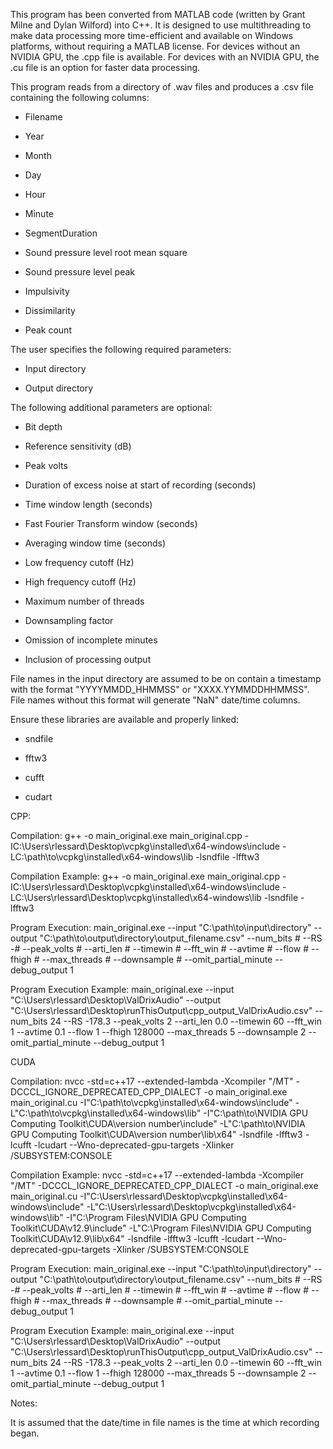 This program has been converted from MATLAB code (written by Grant Milne and Dylan Wilford) into C++. It is designed to use multithreading to make data processing more time-efficient and available on Windows platforms, without requiring a MATLAB license. For devices without an NVIDIA GPU, the .cpp file is available. For devices with an NVIDIA GPU, the .cu file is an option for faster data processing.

This program reads from a directory of .wav files and produces a .csv file containing the following columns:

- Filename

- Year

- Month

- Day

- Hour

- Minute

- SegmentDuration

- Sound pressure level root mean square

- Sound pressure level peak

- Impulsivity

- Dissimilarity

- Peak count


The user specifies the following required parameters:

- Input directory

- Output directory


The following additional parameters are optional:

- Bit depth

- Reference sensitivity (dB)

- Peak volts

- Duration of excess noise at start of recording (seconds)

- Time window length (seconds)

- Fast Fourier Transform window (seconds)

- Averaging window time (seconds)

- Low frequency cutoff (Hz)

- High frequency cutoff (Hz)

- Maximum number of threads

- Downsampling factor

- Omission of incomplete minutes

- Inclusion of processing output

File names in the input directory are assumed to be on contain a timestamp with the format "YYYYMMDD_HHMMSS" or "XXXX.YYMMDDHHMMSS".
File names without this format will generate "NaN" date/time columns.

Ensure these libraries are available and properly linked:
- sndfile

- fftw3

- cufft

- cudart


CPP:


Compilation:
g++ -o main_original.exe main_original.cpp -IC:\Users\rlessard\Desktop\vcpkg\installed\x64-windows\include -LC:\path\to\vcpkg\installed\x64-windows\lib -lsndfile -lfftw3

Compilation Example:
g++ -o main_original.exe main_original.cpp -IC:\Users\rlessard\Desktop\vcpkg\installed\x64-windows\include -LC:\Users\rlessard\Desktop\vcpkg\installed\x64-windows\lib -lsndfile -lfftw3

Program Execution:
main_original.exe --input "C:\path\to\input\directory" --output "C:\path\to\output\directory\output_filename.csv" --num_bits # --RS -# --peak_volts # --arti_len # --timewin # --fft_win # --avtime # --flow # --fhigh # --max_threads # --downsample # --omit_partial_minute --debug_output 1

Program Execution Example:
main_original.exe --input "C:\Users\rlessard\Desktop\ValDrixAudio" --output "C:\Users\rlessard\Desktop\runThisOutput\cpp_output_ValDrixAudio.csv" --num_bits 24 --RS -178.3 --peak_volts 2 --arti_len 0.0 --timewin 60 --fft_win 1 --avtime 0.1 --flow 1 --fhigh 128000 --max_threads 5 --downsample 2 --omit_partial_minute --debug_output 1


CUDA

Compilation:
nvcc -std=c++17 --extended-lambda -Xcompiler "/MT" -DCCCL_IGNORE_DEPRECATED_CPP_DIALECT -o main_original.exe main_original.cu -I"C:\path\to\vcpkg\installed\x64-windows\include" -L"C:\path\to\vcpkg\installed\x64-windows\lib" -I"C:\path\to\NVIDIA GPU Computing Toolkit\CUDA\version number\include" -L"C:\path\to\NVIDIA GPU Computing Toolkit\CUDA\version number\lib\x64" -lsndfile -lfftw3 -lcufft -lcudart --Wno-deprecated-gpu-targets -Xlinker /SUBSYSTEM:CONSOLE

Compilation Example:
nvcc -std=c++17 --extended-lambda -Xcompiler "/MT" -DCCCL_IGNORE_DEPRECATED_CPP_DIALECT -o main_original.exe main_original.cu -I"C:\Users\rlessard\Desktop\vcpkg\installed\x64-windows\include" -L"C:\Users\rlessard\Desktop\vcpkg\installed\x64-windows\lib" -I"C:\Program Files\NVIDIA GPU Computing Toolkit\CUDA\v12.9\include" -L"C:\Program Files\NVIDIA GPU Computing Toolkit\CUDA\v12.9\lib\x64" -lsndfile -lfftw3 -lcufft -lcudart --Wno-deprecated-gpu-targets -Xlinker /SUBSYSTEM:CONSOLE

Program Execution:
main_original.exe --input "C:\path\to\input\directory" --output "C:\path\to\output\directory\output_filename.csv" --num_bits # --RS -# --peak_volts # --arti_len # --timewin # --fft_win # --avtime # --flow # --fhigh # --max_threads # --downsample # --omit_partial_minute --debug_output 1

Program Execution Example:
main_original.exe --input "C:\Users\rlessard\Desktop\ValDrixAudio" --output "C:\Users\rlessard\Desktop\runThisOutput\cpp_output_ValDrixAudio.csv" --num_bits 24 --RS -178.3 --peak_volts 2 --arti_len 0.0 --timewin 60 --fft_win 1 --avtime 0.1 --flow 1 --fhigh 128000 --max_threads 5 --downsample 2 --omit_partial_minute --debug_output 1

Notes:

It is assumed that the date/time in file names is the time at which recording began.
